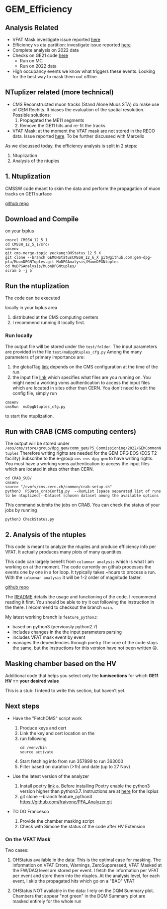 # GEM_Efficiency
## Analysis Related
- VFAT Mask investigate issue reported [here](https://indico.cern.ch/event/1219126/contributions/5128191/attachments/2542791/4378236/FIvone_OpMeeting7Nov2022.pdf#page=12)
- Efficiency vs eta partition: investigate issue reported [here](https://indico.cern.ch/event/1213272/contributions/5150460/attachments/2556528/4406482/FIvone_32ndGEMWorkshop_GE11Efficiency.pdf#page=14)
- Complete analysis on 2022 data
- Checks on GE21 code [here](https://github.com/fraivone/PFA_Analyzer/tree/feature/GE21Only_and_python3)
  -  Run on MC
  - Run on 2022 data
- High occupancy events we know what triggers these events. Looking for the best way to mask them out offline.

## NTuplizer related (more technical)
- CMS Reconstructed muon tracks (Stand Alone Muos STA) do make use of GEM Rechits. It biases the evaluation of the spatial resolution. Possible solutions:
  1. Propagated the ME11 segments
  2. Remove the GE11 hits and re-fit the tracks
- VFAT Mask: at the moment the VFAT mask are not stored in the RECO data. Issue reported [here](https://indico.cern.ch/event/1213272/contributions/5150460/attachments/2556528/4406482/FIvone_32ndGEMWorkshop_GE11Efficiency.pdf#page=6). To be further discussed with Marcello

As we discussed today, the efficiency analysis is split in 2 steps:

1. Ntuplization
2. Analysis of the ntuples

## 1. Ntuplization
CMSSW code meant to skim the data and perform the propagation of muon tracks on GE11 surface

[github repo](https://github.com/gem-dpg-pfa/MuonDPGNTuples/tree/GEMOHStatusCMSSW_12_6_X)

## Download and Compile
on your lxplus

```
cmsrel CMSSW_12_5_1
cd CMSSW_12_5_1/src/ 
cmsenv
git cms-merge-topic yeckang:OHStatus_12_5_X
git clone --branch GEMOHStatusCMSSW_12_6_X git@github.com:gem-dpg-pfa/MuonDPGNTuples.git MuDPGAnalysis/MuonDPGNtuples
cd MuDPGAnalysis/MuonDPGNtuples/
scram b -j 5
```
## Run the ntuplization
The code can be executed 

locally in your lxplus area
1. distributed at the CMS computing centers
2. I recommend running it locally first.

### Run locally
The output file will be stored under the `test/folder`. 
The input parameters are provided in the file `test/muDpgNtuples_cfg.py`
Among the many parameters of primary importance are:

1. the globalTag [link](https://github.com/gem-dpg-pfa/MuonDPGNTuples/blob/21a2aa3921046fedcb1ed6943beb97960e471f5e/test/muDpgNtuples_cfg.py#L12) depends on the CMS configuration at the time of the run
2. the input file [link](https://github.com/gem-dpg-pfa/MuonDPGNTuples/blob/21a2aa3921046fedcb1ed6943beb97960e471f5e/test/muDpgNtuples_cfg.py#L93) which specifies what files are you running on. You might need a working voms authentication to access the input files which are located in sites other than CERN.
You don't need to edit the config file, simply run
```
cmsenv
cmsRun  muDpgNtuples_cfg.py
```
to start the ntuplization. 

## Run with CRAB (CMS computing centers)
The output will be stored under `/eos/cms/store/group/dpg_gem/comm_gem/P5_Commissioning/2022/GEMCommonNtuples`
Therefore writing rights are needed for the GEM DPG EOS (EOS T2 facility)
Subscribe to the e-group `cms-eos-dpg-gem` to have writing rights.
You must have a working voms authentication to access the input files which are located in sites other than CERN.

```
cd CRAB_SUB/
cmsenv
source "/cvmfs/cms.cern.ch/common/crab-setup.sh"
python3  P5Data_crabConfig.py  --RunList [space separated list of runs to be ntuplized]--Dataset [chosen dataset among the available options
```
This command submits the jobs on CRAB. You can check the status of your jobs by running
```
python3 CheckStatus.py
```

## 2. Analysis of the ntuples
This code is meant to analyze the ntuples and produce efficiency info per VFAT.
It actually produces many plots of many quantities. 

This code can largely benefit from `columnar analysis` which is what I am working on at the moment. 
The code currently on github processes the events one by one in a for loop. It typically takes ~hours to process a run.
With the `columnar analysis` it will be 1-2 order of magnitude faster. 

[github repo](https://github.com/fraivone/PFA_Analyzer/tree/main)

The [README](https://github.com/fraivone/PFA_Analyzer/tree/main#readme) details the usage and functioning of the code.
I recommend reading it first. You should be able to try it out following the instruction in the there.
I recommend to checkout the branch `main`.

My latest working branch is `feature_python3`:

- based on python3 (perviously python2.7)
- includes changes in the the input parameters parsing
- includes VFAT mask event by event
- manages the dependencies through poetry
The core of the code stays the same, but the instructions for this version have not been written :confounded:.

## Masking chamber based on the HV
Additional code that helps you select only the **lumisections** for which **GE11 HV == your desired value**

This is a stub: I intend to write this section, but haven’t yet.

## Next steps

- Have the "FetchOMS" script work
  1. Produce keys and cert
  2. Link the key and cert location on the
  3. run following 
     ``` 
     cd /venv/bin 
     source activate
     ```
  4. Start fetching info from run 357899 to run 363000
  5. Filter based on duration (>1h) and date (up to 27 Nov)
- Use the latest version of the analyzer
  1. Install poetry [link](https://python-poetry.org/docs/)
    a. Before installing Poetry enable the python3 version higher than python3.7. Instructions are at [here](https://cern.service-now.com/service-portal?id=kb_article&sys_id=3554cdc50a0a8c0800e89d3ccb5ed4a7) for the lxplus
  3. git clone --branch feature_python3 https://github.com/fraivone/PFA_Analyzer.git

- TO DO Francesco 

  1. Provide the chamber masking script
  2. Check with Simone the status of the code after HV Extension

### On the VFAT Mask
Two cases:

1. OHStatus available in the data:
This is the optimal case for masking. The information on VFAT Errors, Warnings, ZeroSuppressed, VFAT Masked at the FW/DAQ level are stored per event.
I fetch the information per VFAT per event and store them into the ntuples. 
At the analysis level, for each event, I skip the propagated hits which go on a "BAD" VFAT

2. OHStatus NOT available in the data:
I rely on the DQM Summary plot. Chambers that appear "not green" in the DQM Summary plot are masked entirely for the whole run
